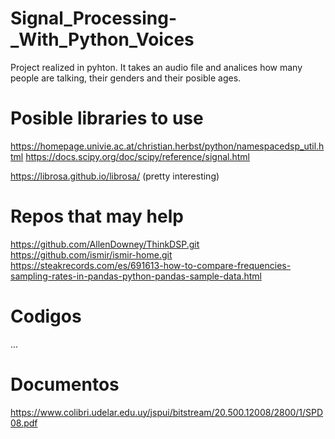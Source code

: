 # Signal_Processing-_With_Python_Voices
Project realized in pyhton. It takes an audio file and analices how many people are talking, their genders and their posible ages.

# Posible libraries to use
https://homepage.univie.ac.at/christian.herbst/python/namespacedsp_util.html
https://docs.scipy.org/doc/scipy/reference/signal.html

https://librosa.github.io/librosa/    (pretty interesting)

# Repos that may help
https://github.com/AllenDowney/ThinkDSP.git
https://github.com/ismir/ismir-home.git
https://steakrecords.com/es/691613-how-to-compare-frequencies-sampling-rates-in-pandas-python-pandas-sample-data.html
# Codigos
...
# Documentos
https://www.colibri.udelar.edu.uy/jspui/bitstream/20.500.12008/2800/1/SPD08.pdf

